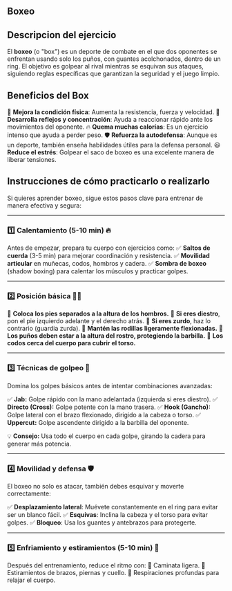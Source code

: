 ## Boxeo

## Descripcion del ejercicio

El **boxeo** (o "box") es un deporte de combate en el que dos oponentes se enfrentan usando solo los puños, con guantes acolchonados, dentro de un ring. El objetivo es golpear al rival mientras se esquivan sus ataques, siguiendo reglas específicas que garantizan la seguridad y el juego limpio.

## Beneficios del Box

💪 **Mejora la condición física**: Aumenta la resistencia, fuerza y velocidad.
 🧠 **Desarrolla reflejos y concentración**: Ayuda a reaccionar rápido ante los movimientos del oponente.
 🔥 **Quema muchas calorías**: Es un ejercicio intenso que ayuda a perder peso.
 🛡 **Refuerza la autodefensa**: Aunque es un deporte, también enseña habilidades útiles para la defensa personal.
 😃 **Reduce el estrés**: Golpear el saco de boxeo es una excelente manera de liberar tensiones.

## Instrucciones de cómo practicarlo o realizarlo

Si quieres aprender boxeo, sigue estos pasos clave para entrenar de manera efectiva y segura:

------

### **1️⃣ Calentamiento (5-10 min) 🔥**

Antes de empezar, prepara tu cuerpo con ejercicios como:
 ✅ **Saltos de cuerda** (3-5 min) para mejorar coordinación y resistencia.
 ✅ **Movilidad articular** en muñecas, codos, hombros y cadera.
 ✅ **Sombra de boxeo** (shadow boxing) para calentar los músculos y practicar golpes.

------

### **2️⃣ Posición básica 🏋️‍♂️**

🔹 **Coloca los pies separados a la altura de los hombros.**
 🔹 **Si eres diestro**, pon el pie izquierdo adelante y el derecho atrás.
 🔹 **Si eres zurdo**, haz lo contrario (guardia zurda).
 🔹 **Mantén las rodillas ligeramente flexionadas.**
 🔹 **Los puños deben estar a la altura del rostro, protegiendo la barbilla.**
 🔹 **Los codos cerca del cuerpo para cubrir el torso.**

------

### **3️⃣ Técnicas de golpeo 🥊**

Domina los golpes básicos antes de intentar combinaciones avanzadas:

✅ **Jab:** Golpe rápido con la mano adelantada (izquierda si eres diestro).
 ✅ **Directo (Cross):** Golpe potente con la mano trasera.
 ✅ **Hook (Gancho):** Golpe lateral con el brazo flexionado, dirigido a la cabeza o torso.
 ✅ **Uppercut:** Golpe ascendente dirigido a la barbilla del oponente.

💡 **Consejo:** Usa todo el cuerpo en cada golpe, girando la cadera para generar más potencia.

------

### **4️⃣ Movilidad y defensa 🛡**

El boxeo no solo es atacar, también debes esquivar y moverte correctamente:

✅ **Desplazamiento lateral**: Muévete constantemente en el ring para evitar ser un blanco fácil.
 ✅ **Esquivas**: Inclina la cabeza y el torso para evitar golpes.
 ✅ **Bloqueo**: Usa los guantes y antebrazos para protegerte.

------

### **5️⃣ Enfriamiento y estiramientos (5-10 min) 🧘**

Después del entrenamiento, reduce el ritmo con:
 🔹 Caminata ligera.
 🔹 Estiramientos de brazos, piernas y cuello.
 🔹 Respiraciones profundas para relajar el cuerpo.